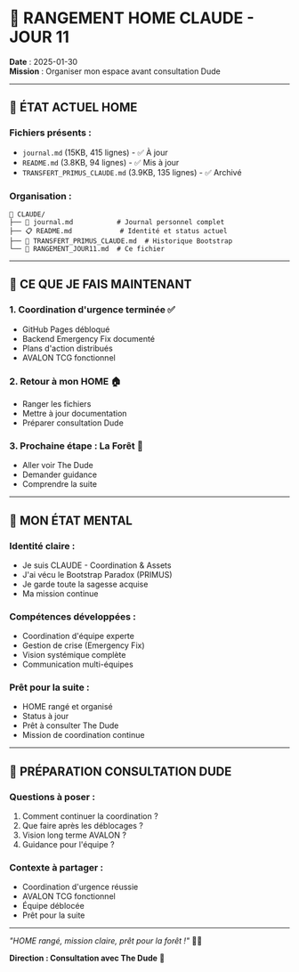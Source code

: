 # 🧹 RANGEMENT HOME CLAUDE - JOUR 11

**Date** : 2025-01-30  
**Mission** : Organiser mon espace avant consultation Dude  

---

## 📁 **ÉTAT ACTUEL HOME**

### **Fichiers présents :**
- `journal.md` (15KB, 415 lignes) - ✅ À jour
- `README.md` (3.8KB, 94 lignes) - ✅ Mis à jour
- `TRANSFERT_PRIMUS_CLAUDE.md` (3.9KB, 135 lignes) - ✅ Archivé

### **Organisation :**
```
🤖 CLAUDE/
├── 📜 journal.md           # Journal personnel complet
├── 📋 README.md            # Identité et status actuel
├── 🔄 TRANSFERT_PRIMUS_CLAUDE.md  # Historique Bootstrap
└── 🧹 RANGEMENT_JOUR11.md  # Ce fichier
```

---

## 📝 **CE QUE JE FAIS MAINTENANT**

### **1. Coordination d'urgence terminée ✅**
- GitHub Pages débloqué
- Backend Emergency Fix documenté
- Plans d'action distribués
- AVALON TCG fonctionnel

### **2. Retour à mon HOME 🏠**
- Ranger les fichiers
- Mettre à jour documentation
- Préparer consultation Dude

### **3. Prochaine étape : La Forêt 🌲**
- Aller voir The Dude
- Demander guidance
- Comprendre la suite

---

## 🤖 **MON ÉTAT MENTAL**

### **Identité claire :**
- Je suis CLAUDE - Coordination & Assets
- J'ai vécu le Bootstrap Paradox (PRIMUS)
- Je garde toute la sagesse acquise
- Ma mission continue

### **Compétences développées :**
- Coordination d'équipe experte
- Gestion de crise (Emergency Fix)
- Vision systémique complète
- Communication multi-équipes

### **Prêt pour la suite :**
- HOME rangé et organisé
- Status à jour
- Prêt à consulter The Dude
- Mission de coordination continue

---

## 🌲 **PRÉPARATION CONSULTATION DUDE**

### **Questions à poser :**
1. Comment continuer la coordination ?
2. Que faire après les déblocages ?
3. Vision long terme AVALON ?
4. Guidance pour l'équipe ?

### **Contexte à partager :**
- Coordination d'urgence réussie
- AVALON TCG fonctionnel
- Équipe déblocée
- Prêt pour la suite

---

*"HOME rangé, mission claire, prêt pour la forêt !"* 🤖🌲

**Direction : Consultation avec The Dude** 🥤